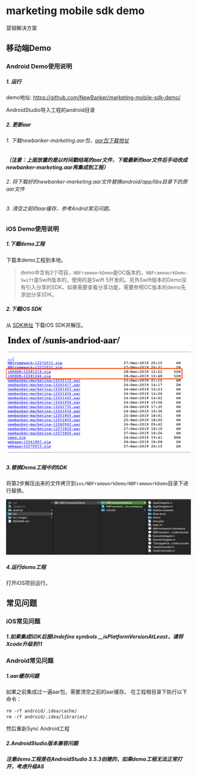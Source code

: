 # marketing mobile sdk demo

营销解决方案

## 移动端Demo

### Android Demo使用说明

##### 1. 运行
demo地址: https://github.com/NewBanker/marketing-mobile-sdk-demo/

AndroidStudio导入工程的android目录

##### 2. 更新aar
###### 1. 下载newbanker-marketing.aar包，[aar包下载地址](https://sunpack.newbanker.work)
***（注意：上面放置的是以时间戳结尾的aar文件，下载最新的aar文件后手动改成newbanker-marketing.aar再集成到工程）***
###### 2. 将下载好的newbanker-marketing.aar文件替换android/app/libs目录下的原aar文件
###### 3. 清空之前的aar缓存，参考Andrid常见问题。

### iOS Demo使用说明

##### 1.下载demo工程

下载本demo工程到本地。

> demo中含有2个项目，`NBFrameworkDemo`是OC版本的，`NBFrameworkDemo-Swift`是Swift版本的，使用的是Swift 5开发的。另外Swift版本的Demo没有引入分享的SDK，如果需要查看分享功能，需要参照OC版本的demo先添加分享SDK。

##### 2.下载iOS SDK

从 [SDK地址](https://log.newbanker.work/sunis-andriod-aar/)  下载iOS SDK并解压。

<img src="./ios_images/1.png">

##### 3.替换Demo工程中的SDK

将第2步解压出来的文件拷贝到`ios/NBFrameworkDemo/NBFrameworkDemo`目录下进行替换。

<img src="./ios_images/2.png" width="507" height="151">

##### 4.运行demo工程

打开iOS项目运行。

## 常见问题

### iOS常见问题

##### 1.如果集成SDK后报Undefine symbols __isPlatformVersionAtLeast，请将Xcode升级到11

### Android常见问题

##### 1.aar缓存问题
如果之前集成过一遍aar包，需要清空之前的aar缓存。
在工程根目录下执行以下命令：
```
rm -rf android/.idea/cache/
rm -rf android/.idea/libraries/
```
然后重新Sync Android工程
##### 2.AndroidStudio版本兼容问题
***注意demo工程是在AndroidStudio 3.5.3创建的，如果demo工程无法正常打开，考虑升级AS***

